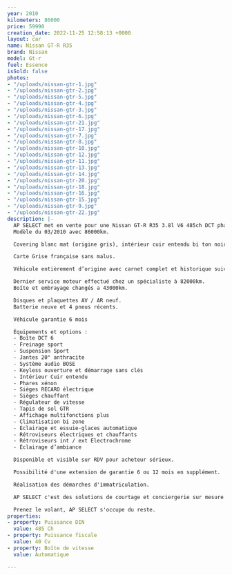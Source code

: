 ```yaml
---
year: 2010
kilometers: 86000
price: 59990
creation_date: 2022-11-25 12:58:13 +0000
layout: car
name: Nissan GT-R R35
brand: Nissan
model: Gt-r
fuel: Essence
isSold: false
photos:
- "/uploads/nissan-gtr-1.jpg"
- "/uploads/nissan-gtr-2.jpg"
- "/uploads/nissan-gtr-5.jpg"
- "/uploads/nissan-gtr-4.jpg"
- "/uploads/nissan-gtr-3.jpg"
- "/uploads/nissan-gtr-6.jpg"
- "/uploads/nissan-gtr-21.jpg"
- "/uploads/nissan-gtr-17.jpg"
- "/uploads/nissan-gtr-7.jpg"
- "/uploads/nissan-gtr-8.jpg"
- "/uploads/nissan-gtr-10.jpg"
- "/uploads/nissan-gtr-12.jpg"
- "/uploads/nissan-gtr-11.jpg"
- "/uploads/nissan-gtr-13.jpg"
- "/uploads/nissan-gtr-14.jpg"
- "/uploads/nissan-gtr-20.jpg"
- "/uploads/nissan-gtr-18.jpg"
- "/uploads/nissan-gtr-16.jpg"
- "/uploads/nissan-gtr-15.jpg"
- "/uploads/nissan-gtr-9.jpg"
- "/uploads/nissan-gtr-22.jpg"
description: |-
  AP SELECT met en vente pour une Nissan GT-R R35 3.8l V6 485ch DCT phase 1.
  Modèle du 03/2010 avec 86000km.

  Covering blanc mat (origine gris), intérieur cuir entendu bi ton noir / rouge.

  Carte Grise française sans malus.

  Véhicule entièrement d’origine avec carnet complet et historique suivi.

  Dernier service moteur effectué chez un spécialiste à 82000km.
  Boîte et embrayage changés a 43000km.

  Disques et plaquettes AV / AR neuf.
  Batterie neuve et 4 pneus récents.

  Véhicule garantie 6 mois

  Équipements et options :
  - Boîte DCT 6
  - Freinage sport
  - Suspension Sport
  - Jantes 20" anthracite
  - Système audio BOSE
  - Keyless ouverture et démarrage sans clés
  - Intérieur Cuir entendu
  - Phares xénon
  - Sièges RECARO électrique
  - Sièges chauffant
  - Régulateur de vitesse
  - Tapis de sol GTR
  - Affichage multifonctions plus
  - Climatisation bi zone
  - Éclairage et essuie-glaces automatique
  - Rétroviseurs électriques et chauffants
  - Rétroviseurs int / ext Electrochrome
  - Éclairage d’ambiance

  Disponible et visible sur RDV pour acheteur sérieux.

  Possibilité d'une extension de garantie 6 ou 12 mois en supplément.

  Réalisation des démarches d'immatriculation.

  AP SELECT c'est des solutions de courtage et conciergerie sur mesure pour profiter librement de sa passion et de son patrimoine.

  Prenez le volant, AP SELECT s'occupe du reste.
properties:
- property: Puissance DIN
  value: 485 Ch
- property: Puissance fiscale
  value: 40 Cv
- property: Boîte de vitesse
  value: Automatique

---
```

